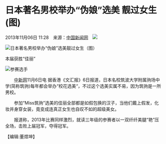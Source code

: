 # 日本著名男校举办“伪娘”选美 靓过女生(图)

2013年11月06日 11:28　来源：[中国新闻网](http://www.chinanews.com/)　![](http://i3.chinanews.com/2011/news/images/1.png)

![日本著名男校举办“伪娘”选美靓过女生（图）](http://www.chinanews.com/fileftp/2020/03/2020-03-11/U194P4T8D5469738F107DT20131106115402.jpg)

本届获胜“佳丽”

![参赛选手](http://www.chinanews.com/fileftp/2020/03/2020-03-11/U194P4T8D5469738F116DT20131106112820.jpg)

　　[中新网](http://www.chinanews.com/)11月6日电 据香港《文汇报》6日报道，日本名校筑波大学附属驹场中学(简称筑驹)每年都会举办“校花选美“，不过这个选美实属不易，因为筑驹是一所男校。

　　参加“Miss筑驹”选美的佳丽全部都是如假包换的汉子，当他们戴上假发，化妆并身穿女装，竟变成连真正女生也自叹不如的超级美女。

　　报道称，2013年比赛同样激烈，就读三年级的参赛者以一双纤纤美腿“艳”压全场，击败上届冠军，夺得冠军。

【编辑:董煜坤】